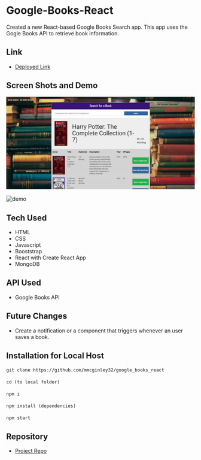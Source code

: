 # Google-Books-React
Created a new React-based Google Books Search app. This app uses the Gogle Books API to retrieve book information.

## Link
 - [Deployed Link](https://googlebooks-mmdm.herokuapp.com/)

## Screen Shots and Demo
![home](https://github.com/mmcginley32/google_books_react/blob/master/images/screenshot.JPG)

![demo](https://github.com/mmcginley32/google_books_react/blob/master/images/bookdemo.gif)

## Tech Used
- HTML
- CSS
- Javascript
- Booststrap
- React with Create React App
- MongoDB

## API Used
- Google Books API

## Future Changes
- Create a notification or a component that triggers whenever an user saves a book. 

## Installation for Local Host
```
git clone https://github.com/mmcginley32/google_books_react

cd (to local folder)

npm i

npm install (dependencies)

npm start
```
## Repository

  - [Project Repo](https://github.com/mmcginley32/google_books_react)



